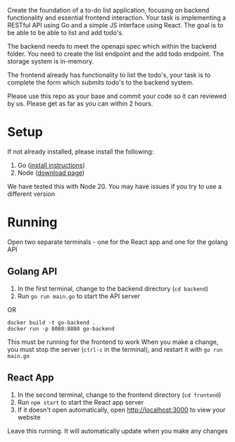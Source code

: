 Create the foundation of a to-do list application, focusing on backend functionality and essential frontend interaction. Your task is implementing a RESTful API using Go and a simple JS interface using React. The goal is to be able to be able to list and add todo's.

The backend needs to meet the openapi spec which within the backend folder. You need to create the list endpoint and the add todo endpoint. The storage system is in-memory.

The frontend already has functionality to list the todo's, your task is to complete the form which submits todo's to the backend system.

Please use this repo as your base and commit your code so it can reviewed by us. Please get as far as you can within 2 hours.

# Setup
If not already installed, please install the following:
1. Go ([install instructions](https://go.dev/doc/install))
2. Node ([download page](https://nodejs.org/en/download))

We have tested this with Node 20. You may have issues if you try to use a different version

# Running
Open two separate terminals - one for the React app and one for the golang API

## Golang API
1. In the first terminal, change to the backend directory (`cd backend`)
2. Run `go run main.go` to start the API server

OR 

 ```shell
docker build -t go-backend .
docker run -p 8080:8080 go-backend
```

This must be running for the frontend to work
When you make a change, you must stop the server (`ctrl-c` in the terminal), and restart it with `go run main.go`

## React App
1. In the second terminal, change to the frontend directory (`cd frontend`)
2. Run `npm start` to start the React app server
3. If it doesn't open automatically, open [http://localhost:3000](http://localhost:3000) to view your website

Leave this running. It will automatically update when you make any changes
